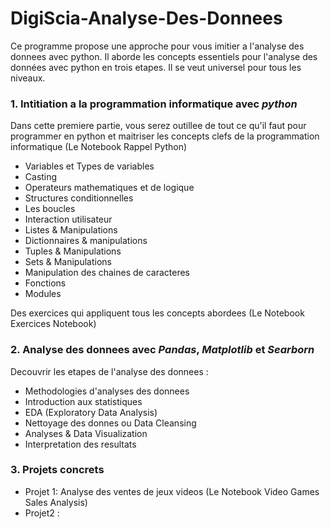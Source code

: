 # DigiScia-Analyse-Des-Donnees
Ce programme propose une approche pour vous imitier a l'analyse des donnees avec python. Il aborde les concepts essentiels pour l'analyse des données avec python en trois etapes. Il se veut universel pour tous les niveaux.

### 1. Intitiation a la programmation informatique avec *python*
Dans cette premiere partie, vous serez outillee de tout ce qu'il faut pour programmer en python et maitriser les concepts clefs de la programmation informatique (Le Notebook Rappel Python)
- Variables et Types de variables
- Casting
- Operateurs mathematiques et de logique
- Structures conditionnelles
- Les boucles
- Interaction utilisateur
- Listes & Manipulations
- Dictionnaires & manipulations
- Tuples & Manipulations
- Sets & Manipulations
- Manipulation des chaines de caracteres
- Fonctions
- Modules

Des exercices qui appliquent tous les concepts abordees (Le Notebook Exercices Notebook)

### 2. Analyse des donnees avec *Pandas*, *Matplotlib* et *Searborn*
Decouvrir les etapes de l'analyse des donnees : 
- Methodologies d'analyses des donnees
- Introduction aux statistiques
- EDA (Exploratory Data Analysis)
- Nettoyage des donnes ou Data Cleansing
- Analyses & Data Visualization
- Interpretation des resultats

### 3. Projets concrets
- Projet 1: Analyse des ventes de jeux videos (Le Notebook Video Games Sales Analysis)
- Projet2 : 


